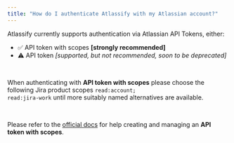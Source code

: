 ```yaml
---
title: "How do I authenticate Atlassify with my Atlassian account?"
---
```

Atlassify currently supports authentication via Atlassian API Tokens, either:
- ✅ API token with scopes **[strongly recommended]**
- ⚠️ API token _[supported, but not recommended, soon to be deprecated]_

<br />

When authenticating with **API token with scopes** please choose the following Jira product scopes <code>read:account; read:jira-work</code> until more suitably named alternatives are available.

<br />

Please refer to the [official docs](https://support.atlassian.com/atlassian-account/docs/manage-api-tokens-for-your-atlassian-account/#Create-an-API-token-with-scopes) for help creating and managing an **API token with scopes**.